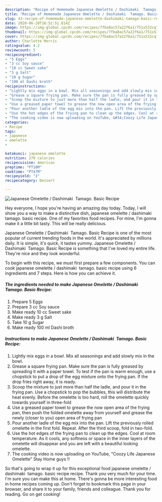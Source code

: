 ```yaml
---
description: "Recipe of Homemade Japanese Omelette / Dashimaki  Tamago. Basic Recipe"
title: "Recipe of Homemade Japanese Omelette / Dashimaki  Tamago. Basic Recipe"
slug: 43-recipe-of-homemade-japanese-omelette-dashimaki-tamago-basic-recipe
date: 2020-06-20T16:52:51.614Z
image: https://img-global.cpcdn.com/recipes/7fba8ac57a22f6a1/751x532cq70/japanese-omelette-dashimaki-tamago-basic-recipe-recipe-main-photo.jpg
thumbnail: https://img-global.cpcdn.com/recipes/7fba8ac57a22f6a1/751x532cq70/japanese-omelette-dashimaki-tamago-basic-recipe-recipe-main-photo.jpg
cover: https://img-global.cpcdn.com/recipes/7fba8ac57a22f6a1/751x532cq70/japanese-omelette-dashimaki-tamago-basic-recipe-recipe-main-photo.jpg
author: Charlotte Morris
ratingvalue: 4.2
reviewcount: 5
recipeingredient:
- "5 Eggs"
- "3 cc Soy sauce"
- "10 cc Sweet sake"
- "3 g Salt"
- "10 g Sugar"
- "100 ml Dashi broth"
recipeinstructions:
- "Lightly mix eggs in a bowl. Mix all seasonings and add slowly mix in the bowl."
- "Grease a square frying pan. Make sure the pan is fully greased by spreading it with a paper towel. To test if the pan is warm enough, use a chopstick to put a drop of the egg mixture onto the frying pan. If the drop fries right away, it is ready."
- "Scoop the mixture to just more than half the ladle, and pour it in the frying pan. Use a chopstick to pop the bubbles, this will distribute the heat evenly. Before the omelette is too hard, roll the omelette quickly towards yourself in three-fold"
- "Use a greased paper towel to grease the now open area of the frying pan, then push the folded omelette away from yourself and grease the newly (closer to you) open area of frying pan"
- "Pour another ladle of the egg mix into the pan. Lift the previously rolled omelette in the first fold. Repeat. After the third scoop, fold in two-fold."
- "Use the hot edges of the frying pan to clean up the edges. Cool at room temperature. As it cools, any softness or space in the inner layers of the omelette will disappear and you are left with a beautiful looking omelette."
- "The cooking video is now uploading on YouTube, &#34;Coozy Life Japanese Omelette&#34; Stay Home guys !!"
categories:
- Recipe
tags:
- japanese
- omelette
- 

katakunci: japanese omelette  
nutrition: 279 calories
recipecuisine: American
preptime: "PT18M"
cooktime: "PT47M"
recipeyield: "3"
recipecategory: Dessert

---
```



![Japanese Omelette / Dashimaki  Tamago. Basic Recipe](https://img-global.cpcdn.com/recipes/7fba8ac57a22f6a1/751x532cq70/japanese-omelette-dashimaki-tamago-basic-recipe-recipe-main-photo.jpg)

Hey everyone, I hope you're having an amazing day today. Today, I will show you a way to make a distinctive dish, japanese omelette / dashimaki  tamago. basic recipe. One of my favorites food recipes. For mine, I'm gonna make it a little bit tasty. This will be really delicious.

Japanese Omelette / Dashimaki  Tamago. Basic Recipe is one of the most popular of current trending foods in the world. It's appreciated by millions daily. It is simple, it's quick, it tastes yummy. Japanese Omelette / Dashimaki  Tamago. Basic Recipe is something that I've loved my entire life. They're nice and they look wonderful.




To begin with this recipe, we must first prepare a few components. You can cook japanese omelette / dashimaki  tamago. basic recipe using 6 ingredients and 7 steps. Here is how you can achieve it.

<!--inarticleads1-->

##### The ingredients needed to make Japanese Omelette / Dashimaki  Tamago. Basic Recipe:

1. Prepare 5 Eggs
1. Prepare 3 cc Soy sauce
1. Make ready 10 cc Sweet sake
1. Make ready 3 g Salt
1. Take 10 g Sugar
1. Make ready 100 ml Dashi broth




<!--inarticleads2-->

##### Instructions to make Japanese Omelette / Dashimaki  Tamago. Basic Recipe:

1. Lightly mix eggs in a bowl. Mix all seasonings and add slowly mix in the bowl.
1. Grease a square frying pan. Make sure the pan is fully greased by spreading it with a paper towel. To test if the pan is warm enough, use a chopstick to put a drop of the egg mixture onto the frying pan. If the drop fries right away, it is ready.
1. Scoop the mixture to just more than half the ladle, and pour it in the frying pan. Use a chopstick to pop the bubbles, this will distribute the heat evenly. Before the omelette is too hard, roll the omelette quickly towards yourself in three-fold
1. Use a greased paper towel to grease the now open area of the frying pan, then push the folded omelette away from yourself and grease the newly (closer to you) open area of frying pan
1. Pour another ladle of the egg mix into the pan. Lift the previously rolled omelette in the first fold. Repeat. After the third scoop, fold in two-fold.
1. Use the hot edges of the frying pan to clean up the edges. Cool at room temperature. As it cools, any softness or space in the inner layers of the omelette will disappear and you are left with a beautiful looking omelette.
1. The cooking video is now uploading on YouTube, &#34;Coozy Life Japanese Omelette&#34; Stay Home guys !!




So that's going to wrap it up for this exceptional food japanese omelette / dashimaki  tamago. basic recipe recipe. Thank you very much for your time. I'm sure you can make this at home. There's gonna be more interesting food in home recipes coming up. Don't forget to bookmark this page in your browser, and share it to your family, friends and colleague. Thank you for reading. Go on get cooking!
